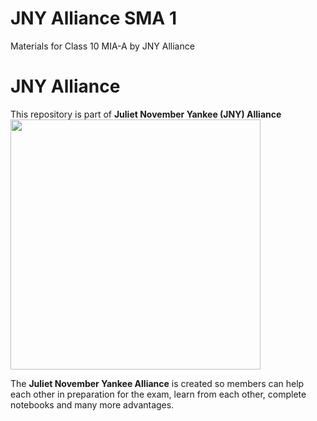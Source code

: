 # JNY Alliance SMA 1
Materials for Class 10 MIA-A by JNY Alliance

# JNY Alliance
This repository is part of **Juliet November Yankee (JNY) Alliance**  
<img src="https://i.ibb.co/BrHFvL4/JNY-Alliance-copy.jpg" alt="" height="400" style="max-width:100%;">

The **Juliet November Yankee Alliance** is created so members can help each other in preparation for the exam, learn from each other, complete notebooks and many more advantages.

